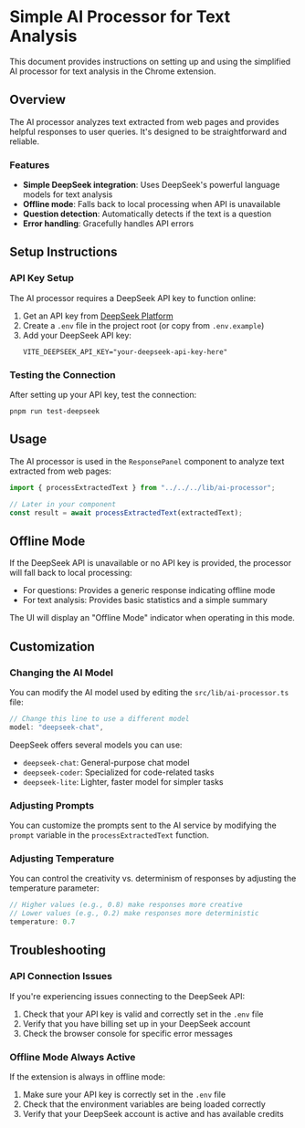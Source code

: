 # Simple AI Processor for Text Analysis

This document provides instructions on setting up and using the simplified AI processor for text analysis in the Chrome extension.

## Overview

The AI processor analyzes text extracted from web pages and provides helpful responses to user queries. It's designed to be straightforward and reliable.

### Features

- **Simple DeepSeek integration**: Uses DeepSeek's powerful language models for text analysis
- **Offline mode**: Falls back to local processing when API is unavailable
- **Question detection**: Automatically detects if the text is a question
- **Error handling**: Gracefully handles API errors

## Setup Instructions

### API Key Setup

The AI processor requires a DeepSeek API key to function online:

1. Get an API key from [DeepSeek Platform](https://platform.deepseek.com/)
2. Create a `.env` file in the project root (or copy from `.env.example`)
3. Add your DeepSeek API key:
   ```
   VITE_DEEPSEEK_API_KEY="your-deepseek-api-key-here"
   ```

### Testing the Connection

After setting up your API key, test the connection:

```
pnpm run test-deepseek
```

## Usage

The AI processor is used in the `ResponsePanel` component to analyze text extracted from web pages:

```typescript
import { processExtractedText } from "../../../lib/ai-processor";

// Later in your component
const result = await processExtractedText(extractedText);
```

## Offline Mode

If the DeepSeek API is unavailable or no API key is provided, the processor will fall back to local processing:

- For questions: Provides a generic response indicating offline mode
- For text analysis: Provides basic statistics and a simple summary

The UI will display an "Offline Mode" indicator when operating in this mode.

## Customization

### Changing the AI Model

You can modify the AI model used by editing the `src/lib/ai-processor.ts` file:

```typescript
// Change this line to use a different model
model: "deepseek-chat",
```

DeepSeek offers several models you can use:
- `deepseek-chat`: General-purpose chat model
- `deepseek-coder`: Specialized for code-related tasks
- `deepseek-lite`: Lighter, faster model for simpler tasks

### Adjusting Prompts

You can customize the prompts sent to the AI service by modifying the `prompt` variable in the `processExtractedText` function.

### Adjusting Temperature

You can control the creativity vs. determinism of responses by adjusting the temperature parameter:

```typescript
// Higher values (e.g., 0.8) make responses more creative
// Lower values (e.g., 0.2) make responses more deterministic
temperature: 0.7
```

## Troubleshooting

### API Connection Issues

If you're experiencing issues connecting to the DeepSeek API:

1. Check that your API key is valid and correctly set in the `.env` file
2. Verify that you have billing set up in your DeepSeek account
3. Check the browser console for specific error messages

### Offline Mode Always Active

If the extension is always in offline mode:

1. Make sure your API key is correctly set in the `.env` file
2. Check that the environment variables are being loaded correctly
3. Verify that your DeepSeek account is active and has available credits 